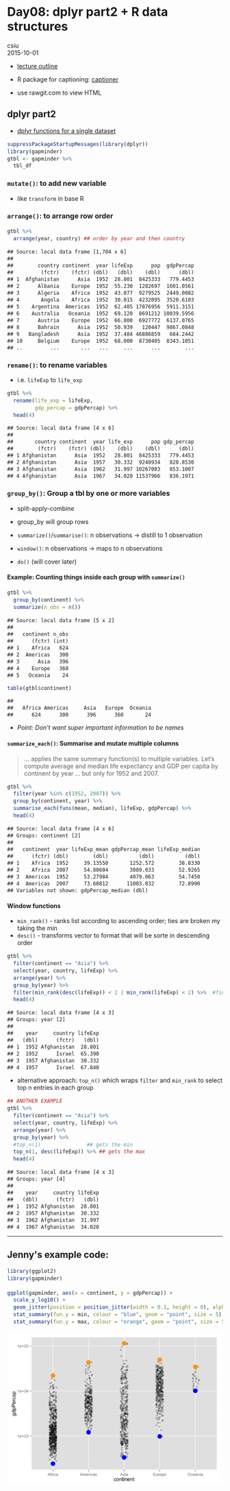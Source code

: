 # Day08: dplyr part2 + R data structures
csiu  
2015-10-01  


- [lecture outline](http://stat545-ubc.github.io/cm008_dplyr-contd.html)

- R package for captioning: [captioner](https://cran.r-project.org/web/packages/captioner/index.html)
- use rawgit.com to view HTML

## dplyr part2
- [dplyr functions for a single dataset](http://stat545-ubc.github.io/block010_dplyr-end-single-table.html)


```r
suppressPackageStartupMessages(library(dplyr))
library(gapminder)
gtbl <- gapminder %>%
  tbl_df
```

### `mutate()`: to add new variable
- like `transform` in base R

### `arrange()`: to arrange row order

```r
gtbl %>%
  arrange(year, country) ## order by year and then country
```

```
## Source: local data frame [1,704 x 6]
## 
##        country continent  year lifeExp      pop  gdpPercap
##         (fctr)    (fctr) (dbl)   (dbl)    (dbl)      (dbl)
## 1  Afghanistan      Asia  1952  28.801  8425333   779.4453
## 2      Albania    Europe  1952  55.230  1282697  1601.0561
## 3      Algeria    Africa  1952  43.077  9279525  2449.0082
## 4       Angola    Africa  1952  30.015  4232095  3520.6103
## 5    Argentina  Americas  1952  62.485 17876956  5911.3151
## 6    Australia   Oceania  1952  69.120  8691212 10039.5956
## 7      Austria    Europe  1952  66.800  6927772  6137.0765
## 8      Bahrain      Asia  1952  50.939   120447  9867.0848
## 9   Bangladesh      Asia  1952  37.484 46886859   684.2442
## 10     Belgium    Europe  1952  68.000  8730405  8343.1051
## ..         ...       ...   ...     ...      ...        ...
```

### `rename()`: to rename variables 
- i.e. `lifeExp` to `life_exp`

```r
gtbl %>%
  rename(life_exp = lifeExp,
         gdp_percap = gdpPercap) %>% 
  head(4)
```

```
## Source: local data frame [4 x 6]
## 
##       country continent  year life_exp      pop gdp_percap
##        (fctr)    (fctr) (dbl)    (dbl)    (dbl)      (dbl)
## 1 Afghanistan      Asia  1952   28.801  8425333   779.4453
## 2 Afghanistan      Asia  1957   30.332  9240934   820.8530
## 3 Afghanistan      Asia  1962   31.997 10267083   853.1007
## 4 Afghanistan      Asia  1967   34.020 11537966   836.1971
```

### `group_by()`: Group a tbl by one or more variables
- split-apply-combine
- group_by will group rows

- `summarize()`/`summarise()`: n observations -> distill to 1 observation
- `window()`: n observations -> maps to n observations
- `do()` (will cover later)

#### Example: Counting things inside each group with `summarize()`

```r
gtbl %>% 
  group_by(continent) %>% 
  summarize(n_obs = n())
```

```
## Source: local data frame [5 x 2]
## 
##   continent n_obs
##      (fctr) (int)
## 1    Africa   624
## 2  Americas   300
## 3      Asia   396
## 4    Europe   360
## 5   Oceania    24
```

```r
table(gtbl$continent)
```

```
## 
##   Africa Americas     Asia   Europe  Oceania 
##      624      300      396      360       24
```
- _Point: Don't want super important information to be names_

#### `summarize_each()`: Summarise and mutate multiple columns
> ... applies the same summary function(s) to multiple variables. Let’s compute average and median life expectancy and GDP per capita by continent by year … but only for 1952 and 2007.

```r
gtbl %>%
  filter(year %in% c(1952, 2007)) %>%
  group_by(continent, year) %>%
  summarise_each(funs(mean, median), lifeExp, gdpPercap) %>% 
  head(4)
```

```
## Source: local data frame [4 x 6]
## Groups: continent [2]
## 
##   continent  year lifeExp_mean gdpPercap_mean lifeExp_median
##      (fctr) (dbl)        (dbl)          (dbl)          (dbl)
## 1    Africa  1952     39.13550       1252.572        38.8330
## 2    Africa  2007     54.80604       3089.033        52.9265
## 3  Americas  1952     53.27984       4079.063        54.7450
## 4  Americas  2007     73.60812      11003.032        72.8990
## Variables not shown: gdpPercap_median (dbl)
```

#### Window functions
- `min_rank()` - ranks list according to ascending order; ties are broken my taking the min
- `desc()` - transforms vector to format that will be sorte in descending order

```r
gtbl %>%
  filter(continent == "Asia") %>%
  select(year, country, lifeExp) %>%
  arrange(year) %>%
  group_by(year) %>%
  filter(min_rank(desc(lifeExp)) < 2 | min_rank(lifeExp) < 2) %>%  #find min or max
  head(4)
```

```
## Source: local data frame [4 x 3]
## Groups: year [2]
## 
##    year     country lifeExp
##   (dbl)      (fctr)   (dbl)
## 1  1952 Afghanistan  28.801
## 2  1952      Israel  65.390
## 3  1957 Afghanistan  30.332
## 4  1957      Israel  67.840
```
- alternative approach: `top_n()` which wraps `filter` and `min_rank` to select top n entries in each group

```r
## ANOTHER EXAMPLE
gtbl %>%
  filter(continent == "Asia") %>%
  select(year, country, lifeExp) %>%
  arrange(year) %>%
  group_by(year) %>%
  #top_n(1)               ## gets the min
  top_n(1, desc(lifeExp)) %>% ## gets the max
  head(4)
```

```
## Source: local data frame [4 x 3]
## Groups: year [4]
## 
##    year     country lifeExp
##   (dbl)      (fctr)   (dbl)
## 1  1952 Afghanistan  28.801
## 2  1957 Afghanistan  30.332
## 3  1962 Afghanistan  31.997
## 4  1967 Afghanistan  34.020
```

----
## Jenny's example code:

```r
library(ggplot2)
library(gapminder)

ggplot(gapminder, aes(x = continent, y = gdpPercap)) +
  scale_y_log10() +
  geom_jitter(position = position_jitter(width = 0.1, height = 0), alpha = 1/4) +
  stat_summary(fun.y = min, colour = "blue", geom = "point", size = 5) +
  stat_summary(fun.y = max, colour = "orange", geom = "point", size = 5)
```

![](figure/cm008-unnamed-chunk-9-1.png) 
